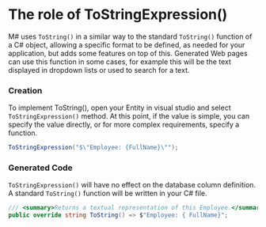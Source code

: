 # The role of ToStringExpression()

M# uses `ToString()` in a similar way to the standard `ToString()` function of a C# object, allowing a specific format to be defined, as needed for your application, but adds some features on top of this. Generated Web pages can use this function in some cases, for example this will be the text displayed in dropdown lists or used to search for a text.

### Creation

To implement ToString(), open your Entity in visual studio and select `ToStringExpression()` method. At this point, if the value is simple, you can specify the value directly, or for more complex requirements, specify a function.

```C#
ToStringExpression("$\"Employee: {FullName}\"");
```

### Generated Code

`ToStringExpression()` will have no effect on the database column definition. A standard `ToString()` function will be written in your C# file.

```C#
/// <summary>Returns a textual representation of this Employee.</summary>
public override string ToString() => $"Employee: { FullName}";
```